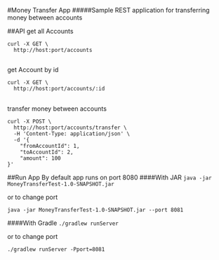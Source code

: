 #Money Transfer App
#####Sample REST application for transferring money between accounts

##API
get all Accounts
```
curl -X GET \
  http://host:port/accounts
``` 
##
get Account by id
```
curl -X GET \
  http://host:port/accounts/:id
```
##
transfer money between accounts
```
curl -X POST \
  http://host:port/accounts/transfer \
  -H 'Content-Type: application/json' \
  -d '{
	"fromAccountId": 1,
	"toAccountId": 2,
	"amount": 100
}'
```

##Run App
By default app runs on port 8080
####With JAR
```java -jar MoneyTransferTest-1.0-SNAPSHOT.jar```

or to change port

```java -jar MoneyTransferTest-1.0-SNAPSHOT.jar --port 8081```

####With Gradle
```./gradlew runServer```

or to change port

```./gradlew runServer -Pport=8081```